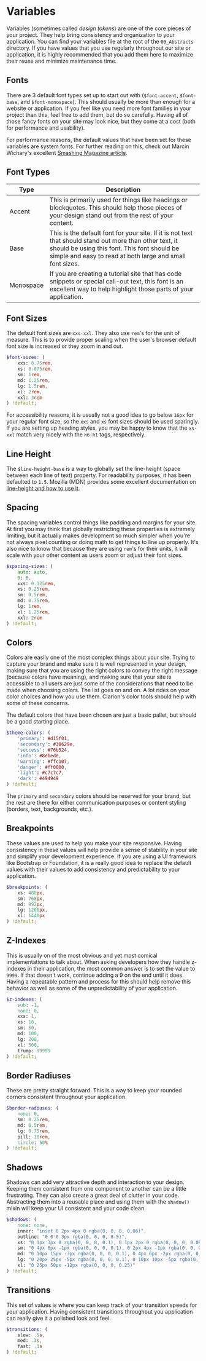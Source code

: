 # Variables

Variables (sometimes called _design tokens_) are one of the core pieces of your project. They help bring consistency and organization to your application. You can find your variables file at the root of the `00_Abstracts` directory. If you have values that you use regularly throughout our site or application, it is highly recommended that you add them here to maximize their reuse and minimize maintenance time.

## Fonts

There are 3 default font types set up to start out with (`$font-accent`, `$font-base`, and `$font-monospace`). This should usually be more than enough for a website or application. If you feel like you need more font families in your project than this, feel free to add them, but do so carefully. Having all of those fancy fonts on your site may look nice, but they come at a cost (both for performance and usability).

For performance reasons, the default values that have been set for these variables are system fonts. For further reading on this, check out Marcin Wichary's excellent [Smashing Magazine article](https://www.smashingmagazine.com/2015/11/using-system-ui-fonts-practical-guide/).

## Font Types

| Type | Description |
|---|---|
| Accent | This is primarily used for things like headings or blockquotes. This should help those pieces of your design stand out from the rest of your content.
| Base | This is the default font for your site. If it is not text that should stand out more than other text, it should be using this font. This font should be simple and easy to read at both large and small font sizes. |
| Monospace | If you are creating a tutorial site that has code snippets or special call-out text, this font is an excellent way to help highlight those parts of your application. |

## Font Sizes

The default font sizes are `xxs-xxl`. They also use `rem`'s for the unit of measure. This is to provide proper scaling when the user's browser default font size is increased or they zoom in and out.

```scss
$font-sizes: (
    xxs: 0.75rem,
    xs: 0.875rem,
    sm: 1rem,
    md: 1.25rem,
    lg: 1.5rem,
    xl: 2rem,
    xxl: 3rem
) !default;
```

For accessibility reasons, it is usually not a good idea to go below `16px` for your regular font size, so the `xxs` and `xs` font sizes should be used sparingly. If you are setting up heading styles, you may be happy to know that the `xs-xxl` match very nicely with the `h6-h1` tags, respectively.

## Line Height

The `$line-height-base` is a way to globally set the line-height (space between each line of text) property. For readability purposes, it has been defaulted to `1.5`. Mozilla (MDN) provides some excellent documentation on [line-height and how to use it](https://developer.mozilla.org/en-US/docs/Web/CSS/line-height).

## Spacing

The spacing variables control things like padding and margins for your site. At first you may think that globally restricting these properties is extremely limiting, but it actually makes development so much simpler when you're not always pixel counting or doing math to get things to line up properly. It's also nice to know that because they are using `rem`'s for their units, it will scale with your other content as users zoom or adjust their font sizes.

```scss
$spacing-sizes: (
    auto: auto,
    0: 0,
    xxs: 0.125rem,
    xs: 0.25rem,
    sm: 0.5rem,
    md: 0.75rem,
    lg: 1rem,
    xl: 1.25rem,
    xxl: 2rem
) !default;
```

## Colors

Colors are easily one of the most complex things about your site. Trying to capture your brand and make sure it is well represented in your design, making sure that you are using the right colors to convey the right message (because colors have meaning), and making sure that your site is accessible to all users are just some of the considerations that need to be made when choosing colors. The list goes on and on. A lot rides on your color choices and how you use them. Clarion's color tools should help with some of these concerns.

The default colors that have been chosen are just a basic pallet, but should be a good starting place.

```scss
$theme-colors: (
    'primary': #d15f01,
    'secondary': #30629e,
    'success': #76b524,
    'info': #8ebede,
    'warning': #ffc107,
    'danger': #ff0000,
    'light': #c7c7c7,
    'dark': #494949
) !default;
```

The `primary` and `secondary` colors should be reserved for your brand, but the rest are there for either communication purposes or content styling (borders, text, backgrounds, etc.).

## Breakpoints

These values are used to help you make your site responsive. Having consistency in these values will help provide a sense of stability in your site and simplify your development experience. If you are using a UI framework like Bootstrap or Foundation, it is a really good idea to replace the default values with their values to add consistency and predictability to your application.

```scss
$breakpoints: (
    xs: 480px,
    sm: 768px,
    md: 992px,
    lg: 1200px,
    xl: 1440px
) !default;
```

## Z-Indexes

This is usually on of the most obvious and yet most comical implementations to talk about. When asking developers how they handle z-indexes in their application, the most common answer is to set the value to `9999`. If that doesn't work, continue adding a 9 on the end until it does. Having a repeatable pattern and process for this should help remove this behavior as well as some of the unpredictability of your application.

```scss
$z-indexes: (
    sub: -1,
    none: 0,
    xxs: 1,
    xs: 10,
    sm: 50,
    md: 100,
    lg: 200,
    xl: 500,
    trump: 99999
) !default;
```

## Border Radiuses

These are pretty straight forward. This is a way to keep your rounded corners consistent throughout your application.

```scss
$border-radiuses: (
    none: 0,
    sm: 0.25rem,
    md: 0.5rem,
    lg: 0.75rem,
    pill: 10rem,
    circle: 50%
) !default;
```

## Shadows

Shadows can add very attractive depth and interaction to your design. Keeping them consistent from one component to another can be a little frustrating. They can also create a great deal of clutter in your code. Abstracting them into a reusable place and using them with the `shadow()` mixin will keep your UI consistent and your code clean.

```scss
$shadows: (
    none: none,
    inner: "inset 0 2px 4px 0 rgba(0, 0, 0, 0.06)",
    outline: "0 0 0 3px rgba(0, 0, 0, 0.5)",
    xs: "0 1px 3px 0 rgba(0, 0, 0, 0.1), 0 1px 2px 0 rgba(0, 0, 0, 0.06)",
    sm: "0 4px 6px -1px rgba(0, 0, 0, 0.1), 0 2px 4px -1px rgba(0, 0, 0, 0.06)",
    md: "0 10px 15px -3px rgba(0, 0, 0, 0.1), 0 4px 6px -2px rgba(0, 0, 0, 0.05)",
    lg: "0 20px 25px -5px rgba(0, 0, 0, 0.1), 0 10px 10px -5px rgba(0, 0, 0, 0.04)",
    xl: "0 25px 50px -12px rgba(0, 0, 0, 0.25)"
) !default;
```

## Transitions

This set of values is where you can keep track of your transition speeds for your application. Having consistent transitions throughout you application can really give it a polished look and feel.

```scss
$transitions: (
    slow: .5s,
    med: .3s,
    fast: .1s
) !default;
```
